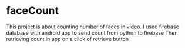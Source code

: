 # faceCount
This project is about counting number of faces in video.
I used firebase database with android app to send count from python to firebase
Then retrieving count in app on a click of retrieve button
